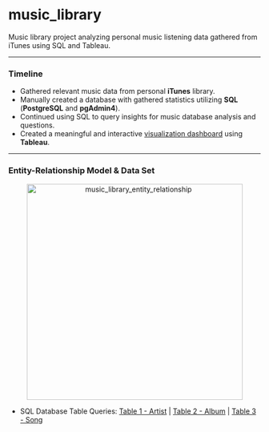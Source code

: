 # music_library
Music library project analyzing personal music listening data gathered from iTunes using SQL and Tableau.

- - - -
### Timeline
- Gathered relevant music data from personal **iTunes** library.
- Manually created a database with gathered statistics utilizing **SQL** (**PostgreSQL** and **pgAdmin4**).
- Continued using SQL to query insights for music database analysis and questions.
- Created a meaningful and interactive [visualization dashboard](https://public.tableau.com/views/HistoricalMusicalTaste/Story1?:language=en-US&:display_count=n&:origin=viz_share_link/ "Visualization Dashboard") using **Tableau**.

- - - -
### Entity-Relationship Model & Data Set
<p align="center"><img width="431" alt="music_library_entity_relationship" src="https://github.com/jrgem/music_library/assets/145512344/316d4d86-0dc1-4bef-b0e3-c0e93647cd18">

- SQL Database Table Queries: [Table 1 - Artist](http://https://github.com/jrgem/music_library/blob/main/SQL%20Queries/creating_artist_table.sql/ "Table 1: Artist") | [Table 2 - Album](https://github.com/jrgem/music_library/blob/main/SQL%20Queries/creating_album_table.sql/ "Table 2: Album") | [Table 3 - Song](https://github.com/jrgem/music_library/blob/main/SQL%20Queries/creating_song_table.sql/ "Table 3: Song")


